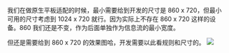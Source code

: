 我们在做原生平板适配的时候，最小需要给到开发的尺寸是 860 x 720，但最小可用的尺寸考虑到 1024 x 720 就行。因为实际上不存在 860 x 720 这样的设备。860 我们还是不变，作为后面单独作为信息流的最小宽度。

但还是需要给到 860 x 720 的效果图哈，开发需要以此看规则和尺寸的。
![](https://qhdtc.oss-cn-chengdu.aliyuncs.com/obsidian/20231221112225.png)
